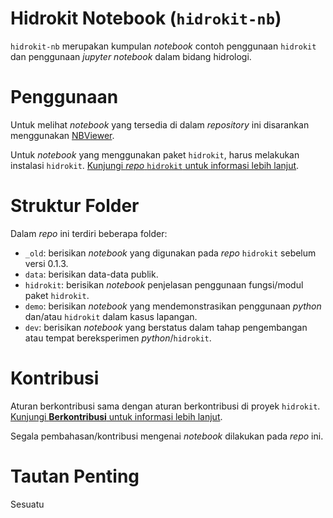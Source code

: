# Hidrokit Notebook (`hidrokit-nb`)

`hidrokit-nb` merupakan kumpulan _notebook_ contoh penggunaan `hidrokit` dan penggunaan *jupyter notebook* dalam bidang hidrologi. 

# Penggunaan

Untuk melihat _notebook_ yang tersedia di dalam _repository_ ini disarankan menggunakan [NBViewer](https://nbviewer.jupyter.org/).

Untuk _notebook_ yang menggunakan paket `hidrokit`, harus melakukan instalasi `hidrokit`. [Kunjungi _repo_ `hidrokit` untuk informasi lebih lanjut](https://github.com/taruma/hidrokit).

# Struktur Folder

Dalam _repo_ ini terdiri beberapa folder:
- `_old`: berisikan _notebook_ yang digunakan pada _repo_ `hidrokit` sebelum versi 0.1.3.
- `data`: berisikan data-data publik. 
- `hidrokit`: berisikan _notebook_ penjelasan penggunaan fungsi/modul paket `hidrokit`.
- `demo`: berisikan _notebook_ yang mendemonstrasikan penggunaan _python_ dan/atau `hidrokit` dalam kasus lapangan.
- `dev`: berisikan _notebook_ yang berstatus dalam tahap pengembangan atau tempat bereksperimen _python_/`hidrokit`.

# Kontribusi

Aturan berkontribusi sama dengan aturan berkontribusi di proyek `hidrokit`. [Kunjungi **Berkontribusi** untuk informasi lebih lanjut](https://github.com/taruma/hidrokit/wiki/Berkontribusi).

Segala pembahasan/kontribusi mengenai _notebook_ dilakukan pada _repo_ ini. 

# Tautan Penting

Sesuatu
